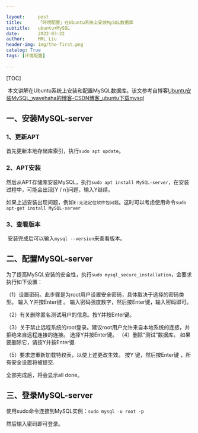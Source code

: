 ```yaml
---

layout:     post
title:      「环境配置」在Ubuntu系统上安装MySQL数据库
subtitle:   ubuntu+MySQL
date:       2022-03-22
author:     MRL Liu
header-img: img/the-first.png
catalog: True
tags: [环境配置]
   
---
```


[TOC]

​         本文讲解在Ubuntu系统上安装和配置MySQL数据库。该文参考自博客[Ubuntu安装MySQL_wavehaha的博客-CSDN博客_ubuntu下载mysql](https://blog.csdn.net/wavehaha/article/details/114730222)

## 一、安装MySQL-server

### 1、更新APT		

首先更新本地存储库索引，执行`sudo apt update`。

### 2、APT安装

​			然后从APT存储库安装MySQL，执行`sudo apt install MySQL-server`，在安装过程中，可能会出现[Y / n]问题，输入Y继续。

​			如果上述安装出现问题，例如`E:无法定位软件包问题`。这时可以考虑使用命令`sudo apt-get install MySQL-server`

### 3、查看版本

​			安装完成后可以输入`mysql --version`来查看版本。

## 二、配置MySQL-server

为了提高MySQL安装的安全性，执行`sudo mysql_secure_installation`，会要求执行如下设置：

（1）设置密码。此步骤是为root用户设置安全密码，具体取决于选择的密码类型。 输入 Y并按Enter键 。 输入密码强度数字，然后按Enter键，输入密码即可。

（2）有关删除匿名测试用户的信息。按Y并按Enter键。

（3）关于禁止远程系统的root登录。建议root用户允许来自本地系统的连接，并拒绝来自远程连接的连接。 选择Y并按Enter键。
（4）删除“测试”数据库。 如果要删除它，请按Y并按Enter键.

（5）要求您重新加载特权表，以使上述更改生效。 按Y 键，然后按Enter键 ，所有安全设置将被提交.

全部完成后，将会显示all done。

## 三、登录MySQL-server

使用sudo命令连接到MySQL实例：`sudo mysql -u root -p`

然后输入密码即可登录。

